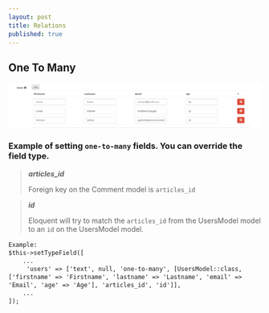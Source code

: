 ```yaml
---
layout: post
title: Relations
published: true
---
```


## One To Many

![Lara-crud One to Many](../images/Screenshot_one_to_many.png)

###  Example of setting `one-to-many` fields. You can override the field type.

>***articles_id***
>
> Foreign key on the  Comment model is `articles_id`

>***id***
>
>  Eloquent will try to match the `articles_id` from the UsersModel model to an `id` on the UsersModel model.
    
    Example:
    $this->setTypeField([
        ...
         'users' => ['text', null, 'one-to-many', [UsersModel::class, ['firstname' => 'Firstname', 'lastname' => 'Lastname', 'email' => 'Email', 'age' => 'Age'], 'articles_id', 'id']],
        ...
    ]);

